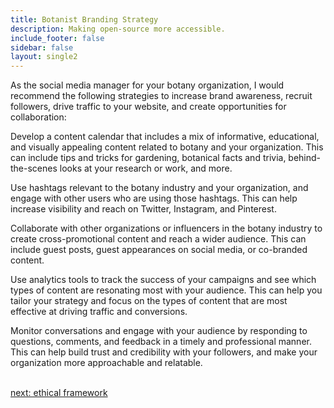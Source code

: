 ```yaml
---
title: Botanist Branding Strategy
description: Making open-source more accessible.
include_footer: false
sidebar: false
layout: single2
---
```


<p>
As the social media manager for your botany organization, I would recommend the following strategies to increase brand awareness, recruit followers, drive traffic to your website, and create opportunities for collaboration:

Develop a content calendar that includes a mix of informative, educational, and visually appealing content related to botany and your organization. This can include tips and tricks for gardening, botanical facts and trivia, behind-the-scenes looks at your research or work, and more.

Use hashtags relevant to the botany industry and your organization, and engage with other users who are using those hashtags. This can help increase visibility and reach on Twitter, Instagram, and Pinterest.

Collaborate with other organizations or influencers in the botany industry to create cross-promotional content and reach a wider audience. This can include guest posts, guest appearances on social media, or co-branded content.

Use analytics tools to track the success of your campaigns and see which types of content are resonating most with your audience. This can help you tailor your strategy and focus on the types of content that are most effective at driving traffic and conversions.

Monitor conversations and engage with your audience by responding to questions, comments, and feedback in a timely and professional manner. This can help build trust and credibility with your followers, and make your organization more approachable and relatable.

<br>
<a href="https://workdojos.com/botanist/ethics">next: ethical framework</a>
</p>